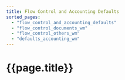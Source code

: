 ```yaml
---
title: Flow Control and Accounting Defaults
sorted_pages:
  - "flow_control_and_accounting_defaults"
  - "flow_control_documents_wm"
  - "flow_control_others_wm"
  - "defaults_accounting_wm"
---
```

# {{page.title}}
